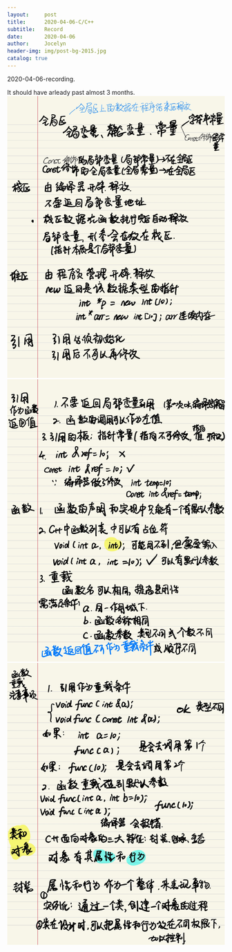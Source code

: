 ```yaml
---
layout:     post
title:      2020-04-06-C/C++
subtitle:   Record
date:       2020-04-06
author:     Jocelyn
header-img: img/post-bg-2015.jpg
catalog: true
---
```



2020-04-06-recording.

It should have arleady past almost 3 months.
![img](2020-04-06-2.jpg)
![avatar](2020-04-06-3.jpg)
![avatar](2020-04-06-4.jpg)
